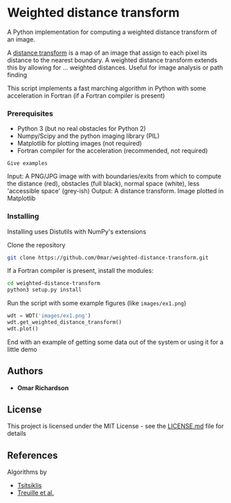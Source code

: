 # Weighted distance transform
A Python implementation for computing a weighted distance transform of an image.

A [distance transform](https://en.wikipedia.org/wiki/Distance_transform) is a map of an image that assign to each pixel its distance to the nearest boundary.
A weighted distance transform extends this by allowing for ... weighted distances. Useful for image analysis or path finding

This script implements a fast marching algorithm in Python with some acceleration in Fortran (if a Fortran compiler is present)

### Prerequisites

 * Python 3 (but no real obstacles for Python 2)
 * Numpy/Scipy and the python imaging library (PIL)
 * Matplotlib for plotting images (not required)
 * Fortran compiler for the acceleration (recommended, not required)

```
Give examples
```
Input: A PNG/JPG image with with boundaries/exits from which to compute the distance (red), obstacles (full black), normal space (white), less 'accessible space' (grey-ish)
Output: A distance transform. Image plotted in Matplotlib
### Installing

Installing uses Distutils with NumPy's extensions

Clone the repository

```bash
git clone https://github.com/0mar/weighted-distance-transform.git
```

If a Fortran compiler is present, install the modules:

```bash
cd weighted-distance-transform
python3 setup.py install
```

Run the script with some example figures (like `images/ex1.png`)

```python
wdt = WDT('images/ex1.png')
wdt.get_weighted_distance_transform()
wdt.plot()
```
End with an example of getting some data out of the system or using it for a little demo

## Authors

* **Omar Richardson**

## License

This project is licensed under the MIT License - see the [LICENSE.md](LICENSE.md) file for details

## References

Algorithms by
* [Tsitsiklis](http://www.mit.edu/~jnt/dijkstra.html)
* [Treuille et al.](http://grail.cs.washington.edu/projects/crowd-flows/78-treuille.pdf)

